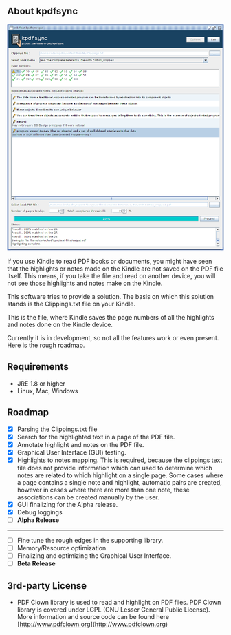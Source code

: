 ## About kpdfsync

![Screenshot](/docs/images/screenshot_alpha.png)

If you use Kindle to read PDF books or documents, you might have seen that the highlights or notes
made on the Kindle are not saved on the PDF file itself. This means, if you take the file and
read on another device, you will not see those highlights and notes make on the Kindle.

This software tries to provide a solution. The basis on which this solution stands is the
Clippings.txt file on your Kindle.

This is the file, where Kindle saves the page numbers of all the highlights and notes done on the
Kindle device.

Currently it is in development, so not all the features work or even present. Here is the rough
roadmap.

## Requirements
- JRE 1.8 or higher
- Linux, Mac, Windows

## Roadmap

- [X] Parsing the Clippings.txt file
- [X] Search for the highlighted text in a page of the PDF file.
- [X] Annotate highlight and notes on the PDF file.
- [X] Graphical User Interface (GUI) testing.
- [X] Highlights to notes mapping. This is required, because the clippings text file does not
  provide information which can used to determine which notes are related to which highlight on a
  single page. Some cases where a page contains a single note and highlight, automatic pairs are
  created, however in cases where there are more than one note, these associations can be created
  manually by the user.
- [X] GUI finalizing for the Alpha release.
- [X] Debug loggings
- [ ] **Alpha Release**

----

- [ ] Fine tune the rough edges in the supporting library.
- [ ] Memory/Resource optimization.
- [ ] Finalizing and optimizing the Graphical User Interface.
- [ ] **Beta Release**

## 3rd-party License

* PDF Clown library is used to read and highlight on PDF files. PDF Clown library is covered under
LGPL (GNU Lesser General Public License).
More information and source code can be found here [http://www.pdfclown.org](http://www.pdfclown.org)
